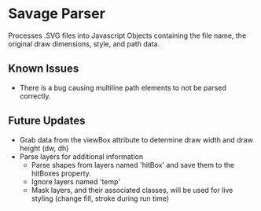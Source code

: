 # Savage Parser

Processes .SVG files into Javascript Objects containing the file name, the original draw dimensions, style, and path data.

## Known Issues

- There is a bug causing multiline path elements to not be parsed correctly.

## Future Updates

- Grab data from the viewBox attribute to determine draw width and draw height (dw, dh)
- Parse layers for additional information
    - Parse shapes from layers named 'hitBox' and save them to the hitBoxes property.
    - Ignore layers named 'temp'
    - Mask layers, and their associated classes, will be used for live styling (change fill, stroke during run time)